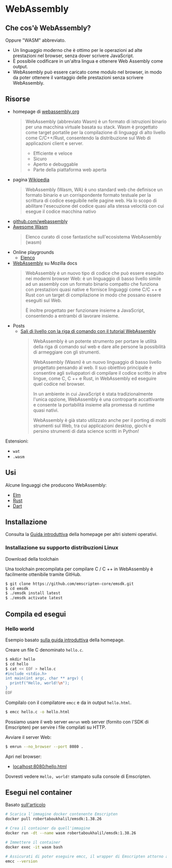 # WebAssembly

## Che cos'è WebAssembly?

Oppure "WASM" abbreviato.

- Un linguaggio moderno che è ottimo per le operazioni ad alte prestazioni nel browser, senza dover scrivere JavaScript.
- È possibile codificare in un'altra lingua e ottenere Web Assembly come output.
- WebAssembly può essere caricato come modulo nel browser, in modo da poter ottenere il vantaggio delle prestazioni senza scrivere WebAssembly.


## Risorse

* homepage di [webassembly.org](https://webassembly.org/)
    > WebAssembly (abbreviato Wasm) è un formato di istruzioni binario per una macchina virtuale basata su stack. Wasm è progettato come target portatile per la compilazione di linguaggi di alto livello come C/C++/Rust, consentendo la distribuzione sul Web di applicazioni client e server.
    >
    > - Efficiente e veloce
    > - Sicuro
    > - Aperto e debuggable
    > - Parte della piattaforma web aperta
* pagina [Wikipedia](https://it.wikipedia.org/wiki/WebAssembly) 
  > WebAssembly (Wasm, WA) è uno standard web che definisce un formato binario e un corrispondente formato testuale per la scrittura di codice eseguibile nelle pagine web. Ha lo scopo di abilitare l'esecuzione del codice quasi alla stessa velocità con cui esegue il codice macchina nativo
* [github.com/webassembly](https://github.com/webassembly)
* [Awesome Wasm](https://awesomeopensource.com/project/mbasso/awesome-wasm)
	>Elenco curato di cose fantastiche sull'ecosistema WebAssembly (wasm)
* Online playgrounds
	- [Elenco](https://awesomeopensource.com/project/mbasso/awesome-wasm#online-playground)
* [WebAssembly](https://developer.mozilla.org/en-US/docs/WebAssembly) su Mozilla docs
	> WebAssembly è un nuovo tipo di codice che può essere eseguito nei moderni browser Web: è un linguaggio di basso livello simile ad un assembly con un formato binario compatto che funziona con prestazioni quasi native e fornisce linguaggi come C/C ++ e Rust con un target di compilazione in modo che possano essere eseguiti sul Web.
	> 
	> È inoltre progettato per funzionare insieme a JavaScript, consentendo a entrambi di lavorare insieme.
* Posts
	- [Sali di livello con la riga di comando con il tutorial WebAssembly](https://opensource.com/article/19/4/command-line-playgrounds-webassembly) 
		> WebAssembly è un potente strumento per portare le utilità della riga di comando sul web e dare alle persone la possibilità di armeggiare con gli strumenti.
		> 
		> WebAssembly (Wasm) è un nuovo linguaggio di basso livello progettato pensando al web. Il suo obiettivo principale è consentire agli sviluppatori di compilare il codice scritto in altre lingue, come C, C ++ e Rust, in WebAssembly ed eseguire quel codice nel browser.
		>
		> In un ambiente in cui JavaScript è stata tradizionalmente l'unica opzione, WebAssembly è una controparte accattivante e consente la portabilità insieme alla promessa di runtime quasi nativi.
		>
		> WebAssembly è già stato utilizzato anche per il porting di molti strumenti sul Web, tra cui applicazioni desktop, giochi e persino strumenti di data science scritti in Python!

Estensioni:

- `wat`
- `.wasm`


## Usi

Alcune linguaggi che producono WebAssembly:
  
- [Elm](../Elm/)
- [Rust](../Rust/)
- [Dart](../Dart/)
 

## Installazione

Consulta la [Guida introduttiva](https://webassembly.org/getting-started/developers-guide/) della homepage per altri sistemi operativi.

### Installazione su supporto distribuzioni Linux 

Download della toolchain

Una toolchain precompilata per compilare C / C ++ in WebAssembly è facilmente ottenibile tramite GitHub.

```sh
$ git clone https://github.com/emscripten-core/emsdk.git
$ cd emsdk
$ ./emsdk install latest
$ ./emsdk activate latest
```

## Compila ed esegui

### Hello world

Esempio basato [sulla guida introduttiva](https://webassembly.org/getting-started/developers-guide/) della homepage.


Creare un file C denominato `hello.c`.

```sh
$ mkdir hello
$ cd hello
$ cat << EOF > hello.c
#include <stdio.h>
int main(int argc, char ** argv) {
  printf("Hello, world!\n");
}
EOF
```

Compilalo con il compilatore `emcc`  e da in output  `hello.html`.

```sh
$ emcc hello.c -o hello.html
```

Possiamo usare il web server `emrun` web server (fornito con l'SDK di Emscripten) per servire i file compilati su HTTP.

Avviare il server Web:

```sh
$ emrun --no_browser --port 8080 .
```

Apri nel browser:

- [localhost:8080/hello.html](http://localhost:8080/hello.html)

Dovresti vedere `Hello, world!` stampato sulla console di Emscripten.


## Esegui nel container

Basato [sull'articolo](https://opensource.com/article/19/4/command-line-playgrounds-webassembly)

```sh
# Scarica l'immagine docker contenente Emscripten
docker pull robertaboukhalil/emsdk:1.38.26

# Crea il container da quell'immagine
docker run -dt --name wasm robertaboukhalil/emsdk:1.38.26

# Immettere il container
docker exec -it wasm bash

# Assicurati di poter eseguire emcc, il wrapper di Emscripten attorno a gcc 
emcc --version
```
